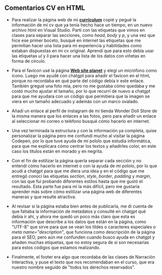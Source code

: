 ## Comentarios CV en HTML

* Para realizar la página web de mi **[currículum](https://michelle-7.github.io/starter/)** copié y pegué la información de mi cv que ya tenía hecho hace un tiempo, en un nuevo archivo html en Visual Studio.
Partí con las etiquetas que vimos en clases para separar las secciones, como *head*, *body* y *p*, y una vez que hice ese primer boceto, busqué en internet las etiquetas que me permitían hacer una lista para mi experiencia y habilidades como estaban dispuestas en mi cv original. Aprendí que para esto debía usar las etiquetas *ul* y *li* para hacer una lista de los datos con viñetas en forma de círculo.

* Para el favicon usé la página **[Web site planet](https://www.websiteplanet.com/es/webtools/favicon-generator/)** y elegí un micrófono como ícono. Luego me ayudé con chatgpt para añadir el favicon en el html, porque no recordaba en qué parte del código debía ir este enlace. 
También gregué una foto mía, pero no me gustaba cómo quedaba y me costó mucho ajustar el tamaño, por lo que recurrí de nuevo a chatgpt para que me ayudara con un código que permitiera que la imagen se viera en un tamaño adecuado y además con un marco ovalado.

* Añadí un enlace al perfil de instagram de mi tienda Wonder Doll Store de la misma manera que los enlaces a las fotos, pero para añadir un enlace al seleccionar mi correo o teléfono busqué cómo hacerlo en internet. 

* Una vez terminada la estructura y con la información ya completa, quise personalizar la página pero me confundí mucho al visitar la página Codepen, por lo que tuve ayuda de mi pololo que estudia informática, para que me explicara cómo centrar los textos y añadirles color, en este caso los títulos están en morado y en negrita.

* Con el fin de estilizar la página quería separar cada sección y no entendí cómo hacerlo en internet o con la ayuda de mi pololo, por lo que acudí a chatgpt para que me diera una idea y en el código que me entregó conocí las etiquetas *section*, *style*, *border*, *padding* y *margin*, con las que fui probando diferentes estilos hasta que me gustó el resultado. Esta parte fue para mí la más difícil, pero me gustaría aprender más sobre cómo estilizar una página web de diferentes maneras y que resulte atractiva.

* Al revisar si la página estaba bien antes de publicarla, me di cuenta de que faltaba la información de metadatos y consulté en chatgpt qué debía ir ahí, y ahora me quedó un poco más claro que esta es información que describe a los datos que están en la página, como "UTF-8" que sirve para que se vean los tildes o caracteres especiales o *meta name="description"*, que funciona como descripción de la página para el SEO, pero aún me confunden cuando busco ayuda en chatgpt y añaden muchas etiquetas, que no estoy segura de si son necesarias para estos códigos que estamos realizando.

* Finalmente, el footer era algo que recordaba de las clases de Narración Interactiva, y puse el texto que nos recomendaban en el curso, que era nuestro nombre seguido de "todos los derechos reservados".
